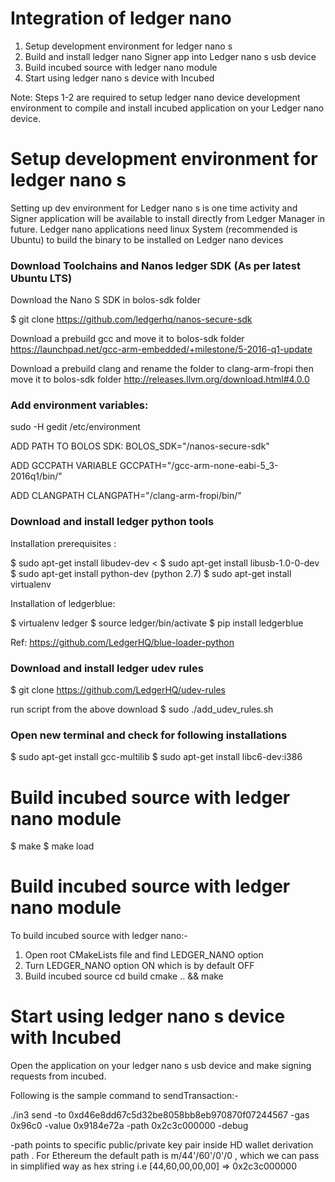 # Integration of ledger nano

 1. Setup development environment for ledger nano s
 2. Build and install ledger nano Signer app into Ledger nano s usb device  
 3. Build incubed source with ledger nano module
 4. Start using ledger nano s device with Incubed 

Note: Steps 1-2 are required to setup ledger nano device development environment to compile and install incubed application on your Ledger nano device. 

# Setup development environment for ledger nano s
 Setting up dev environment for Ledger nano s is one time activity and Signer application will be available to install directly from Ledger Manager in future. Ledger nano applications need linux System (recommended is Ubuntu) to build the binary to be installed on Ledger nano devices
  
### Download Toolchains and Nanos ledger SDK (As per latest Ubuntu LTS)

Download the Nano S SDK in bolos-sdk folder

$ git clone https://github.com/ledgerhq/nanos-secure-sdk

Download a prebuild gcc and move it to bolos-sdk folder
		https://launchpad.net/gcc-arm-embedded/+milestone/5-2016-q1-update

Download a prebuild clang and rename the folder to clang-arm-fropi then move it to bolos-sdk folder
		http://releases.llvm.org/download.html#4.0.0 

### Add environment variables:

sudo -H gedit /etc/environment

ADD PATH TO BOLOS SDK:
BOLOS_SDK="<path>/nanos-secure-sdk"

ADD GCCPATH VARIABLE
GCCPATH="<path>/gcc-arm-none-eabi-5_3-2016q1/bin/"

ADD CLANGPATH
CLANGPATH="<path>/clang-arm-fropi/bin/"

### Download and install ledger python tools 

Installation prerequisites : 

$ sudo apt-get install libudev-dev <
$ sudo apt-get install libusb-1.0-0-dev 
$ sudo apt-get install python-dev (python 2.7)
$ sudo apt-get install virtualenv

Installation of ledgerblue:

$ virtualenv ledger
$ source ledger/bin/activate
$ pip install ledgerblue


Ref: https://github.com/LedgerHQ/blue-loader-python

### Download and install ledger udev rules 

$ git clone https://github.com/LedgerHQ/udev-rules

run script from the above download 
$ sudo ./add_udev_rules.sh



### Open new terminal and check for following installations

$ sudo apt-get install gcc-multilib
$ sudo apt-get install libc6-dev:i386


# Build incubed source with ledger nano module

$ make
$ make load


# Build incubed source with ledger nano module

To build incubed source with ledger nano:-
1. Open root CMakeLists file and find LEDGER_NANO option
2. Turn LEDGER_NANO option ON which is by default OFF
3. Build incubed source 
    cd build
    cmake  .. && make



# Start using ledger nano s device with Incubed 

Open the application on your ledger nano s usb device and make signing requests from incubed. 

Following is the sample command to sendTransaction:- 

./in3 send -to 0xd46e8dd67c5d32be8058bb8eb970870f07244567  -gas 0x96c0  -value 0x9184e72a  -path 0x2c3c000000 -debug

-path points to specific public/private key pair inside HD wallet derivation path . For Ethereum the default 
 path is m/44'/60'/0'/0 , which we can pass in simplified way as hex string  i.e [44,60,00,00,00] => 0x2c3c000000
